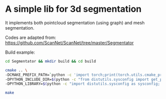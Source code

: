 # A simple lib for 3d segmentation

It implements both pointcloud segmentation (using graph) and mesh segmentation.

Codes are adapted from: https://github.com/ScanNet/ScanNet/tree/master/Segmentator

Build example:
```bash
cd Segmentator && mkdir build && cd build

cmake .. \
-DCMAKE_PREFIX_PATH=`python -c 'import torch;print(torch.utils.cmake_prefix_path)'` \
-DPYTHON_INCLUDE_DIR=$(python -c "from distutils.sysconfig import get_python_inc; print(get_python_inc())")  \
-DPYTHON_LIBRARY=$(python -c "import distutils.sysconfig as sysconfig; print(sysconfig.get_config_var('LIBDIR'))")

make 
```
